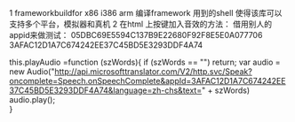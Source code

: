 1 frameworkbuildfor x86 i386  arm 
编译framework 用到的shell 使得该库可以支持多个平台，模拟器和真机
2 在html 上按键加入音效的方法：
借用别人的appid来做测试：
05DBC69E5594C137B9E22680F92F8E5E0A077706
3AFAC12D1A7C674242EE37C45BD5E3293DDF4A74

this.playAudio =function (szWords){
    if (szWords == "")
                 return;
    var audio = new Audio("http://api.microsofttranslator.com/V2/http.svc/Speak?oncomplete=Speech.onSpeechComplete&appId=3AFAC12D1A7C674242EE37C45BD5E3293DDF4A74&language=zh-chs&text=" + szWords)
    audio.play();       
}   
